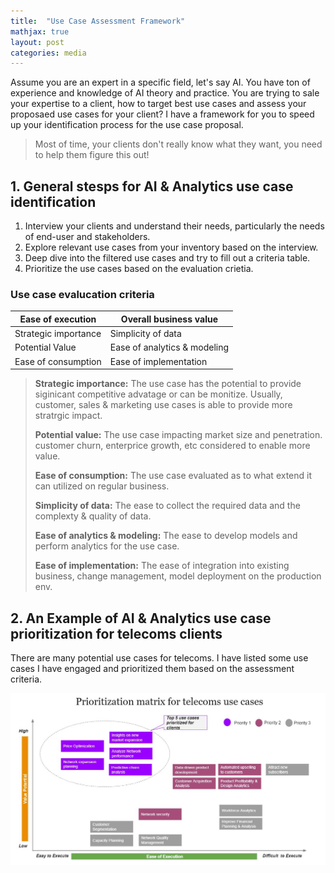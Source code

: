 ```yaml
---
title:  "Use Case Assessment Framework"
mathjax: true
layout: post
categories: media
---
```


Assume you are an expert in a specific field, let's say AI. You have ton of experience and knowledge of AI theory and practice. 
You are trying to sale your expertise to a client, how to target best use cases and assess your proposaed use cases for your client?
I have a framework for you to speed up your identification process for the use case proposal.
> Most of time, your clients don't really know what they want, you need to help them figure this out!

## 1. General stesps for AI & Analytics use case identification

1. Interview your clients and understand their needs, particularly the needs of end-user and stakeholders.
2. Explore relevant use cases from your inventory based on the interview.
3. Deep dive into the filtered use cases and try to fill out a criteria table.
4. Prioritize the use cases based on the evaluation crietia.

### Use case evalucation criteria 

| **Ease of execution**         | **Overall business value**       | 
|-------------------------------|----------------------------------|
| Strategic importance          | Simplicity of data               | 
| Potential Value               | Ease of analytics & modeling     | 
| Ease of consumption           | Ease of implementation           | 

> **Strategic importance:** The use case has the potential to provide siginicant competitive advatage or can be monitize. 
Usually, customer, sales & marketing use cases is able to provide more stratrgic impact.
>
> **Potential value:** The use case impacting market size and penetration. customer churn, enterprice growth, etc 
considered to enable more value.
>
> **Ease of consumption:** The use case evaluated as to what extend it can utilized on regular business.
> 
> **Simplicity of data:** The ease to collect the required data and the complexty & quality of data.
> 
> **Ease of analytics & modeling:** The ease to develop models and perform analytics for the use case.
> 
> **Ease of implementation:** The ease of integration into existing business, change management, model deployment on the production env.


## 2. An Example of AI & Analytics use case prioritization for telecoms clients ##
There are many potential use cases for telecoms. I have listed some use cases I have engaged and prioritized them based on the assessment criteria.

![use_case_assess](/assets/use_case_assess.JPG)

